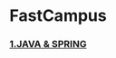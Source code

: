 # FastCampus

### [1.JAVA & SPRING][javaspringlink]

[javaspringlink]: https://github.com/kimhyeyun/FastCampus/tree/main/JavaSpring
